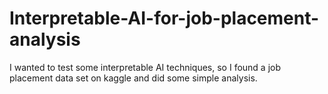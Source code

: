 # Interpretable-AI-for-job-placement-analysis
I wanted to test some interpretable AI techniques, so I found a job placement data set on kaggle and did some simple analysis.
